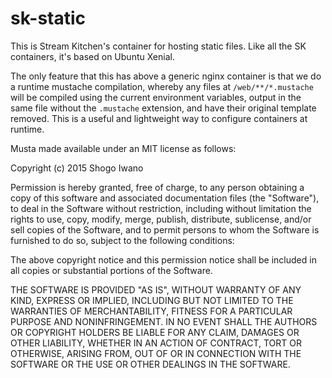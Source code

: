 sk-static
=========

This is Stream Kitchen's container for hosting static files. Like all the SK containers, it's
based on Ubuntu Xenial.

The only feature that this has above a generic nginx container is that we do a runtime mustache
compilation, whereby any files at `/web/**/*.mustache` will be compiled using the current
environment variables, output in the same file without the `.mustache` extension, and have their
original template removed. This is a useful and lightweight way to configure containers at runtime.

Musta made available under an MIT license as follows:

Copyright (c) 2015 Shogo Iwano

Permission is hereby granted, free of charge, to any person obtaining a copy
of this software and associated documentation files (the "Software"), to deal
in the Software without restriction, including without limitation the rights
to use, copy, modify, merge, publish, distribute, sublicense, and/or sell
copies of the Software, and to permit persons to whom the Software is
furnished to do so, subject to the following conditions:

The above copyright notice and this permission notice shall be included in all
copies or substantial portions of the Software.

THE SOFTWARE IS PROVIDED "AS IS", WITHOUT WARRANTY OF ANY KIND,
EXPRESS OR IMPLIED, INCLUDING BUT NOT LIMITED TO THE WARRANTIES OF
MERCHANTABILITY, FITNESS FOR A PARTICULAR PURPOSE AND NONINFRINGEMENT.
IN NO EVENT SHALL THE AUTHORS OR COPYRIGHT HOLDERS BE LIABLE FOR ANY CLAIM,
DAMAGES OR OTHER LIABILITY, WHETHER IN AN ACTION OF CONTRACT, TORT OR
OTHERWISE, ARISING FROM, OUT OF OR IN CONNECTION WITH THE SOFTWARE OR THE USE
OR OTHER DEALINGS IN THE SOFTWARE.
